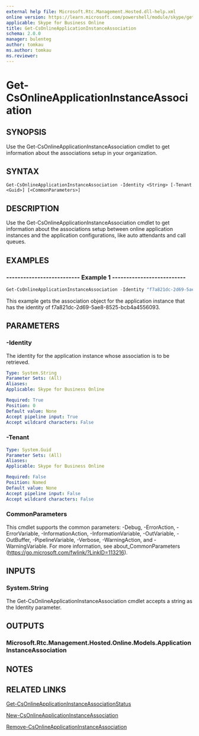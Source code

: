 ```yaml
---
external help file: Microsoft.Rtc.Management.Hosted.dll-help.xml
online version: https://learn.microsoft.com/powershell/module/skype/get-csonlineapplicationinstanceassociation
applicable: Skype for Business Online
title: Get-CsOnlineApplicationInstanceAssociation
schema: 2.0.0
manager: bulenteg
author: tomkau
ms.author: tomkau
ms.reviewer:
---
```


# Get-CsOnlineApplicationInstanceAssociation

## SYNOPSIS
Use the Get-CsOnlineApplicationInstanceAssociation cmdlet to get information about the associations setup in your organization.

## SYNTAX

```
Get-CsOnlineApplicationInstanceAssociation -Identity <String> [-Tenant <Guid>] [<CommonParameters>]
```

## DESCRIPTION
Use the Get-CsOnlineApplicationInstanceAssociation cmdlet to get information about the associations setup between online application instances and the application configurations, like auto attendants and call queues.


## EXAMPLES

### -------------------------- Example 1 --------------------------
```powershell
Get-CsOnlineApplicationInstanceAssociation -Identity "f7a821dc-2d69-5ae8-8525-bcb4a4556093"
```

This example gets the association object for the application instance that has the identity of f7a821dc-2d69-5ae8-8525-bcb4a4556093.

## PARAMETERS

### -Identity
The identity for the application instance whose association is to be retrieved.

```yaml
Type: System.String
Parameter Sets: (All)
Aliases:
Applicable: Skype for Business Online

Required: True
Position: 0
Default value: None
Accept pipeline input: True
Accept wildcard characters: False
```

### -Tenant

```yaml
Type: System.Guid
Parameter Sets: (All)
Aliases:
Applicable: Skype for Business Online

Required: False
Position: Named
Default value: None
Accept pipeline input: False
Accept wildcard characters: False
```

### CommonParameters
This cmdlet supports the common parameters: -Debug, -ErrorAction, -ErrorVariable, -InformationAction, -InformationVariable, -OutVariable, -OutBuffer, -PipelineVariable, -Verbose, -WarningAction, and -WarningVariable. For more information, see about_CommonParameters (https://go.microsoft.com/fwlink/?LinkID=113216).


## INPUTS

### System.String
The Get-CsOnlineApplicationInstanceAssociation cmdlet accepts a string as the Identity parameter.

## OUTPUTS

### Microsoft.Rtc.Management.Hosted.Online.Models.ApplicationInstanceAssociation


## NOTES


## RELATED LINKS

[Get-CsOnlineApplicationInstanceAssociationStatus](Get-CsOnlineApplicationInstanceAssociationStatus.md)

[New-CsOnlineApplicationInstanceAssociation](New-CsOnlineApplicationInstanceAssociation.md)

[Remove-CsOnlineApplicationInstanceAssociation](Remove-CsOnlineApplicationInstanceAssociation.md)
